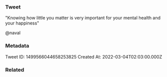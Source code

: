 ### Tweet
"Knowing how little you matter is very important for your mental health and your happiness" 

@naval

### Metadata
Tweet ID: 1499566044658253825
Created At: 2022-03-04T02:03:00.000Z

### Related

